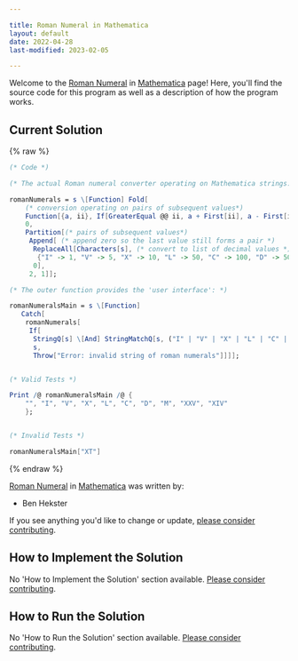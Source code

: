 ```yaml
---

title: Roman Numeral in Mathematica
layout: default
date: 2022-04-28
last-modified: 2023-02-05

---
```


Welcome to the [Roman Numeral](https://sampleprograms.io/projects/roman-numeral) in [Mathematica](https://sampleprograms.io/languages/mathematica) page! Here, you'll find the source code for this program as well as a description of how the program works.

## Current Solution

{% raw %}

```mathematica
(* Code *)

(* The actual Roman numeral converter operating on Mathematica strings: *)

romanNumerals = s \[Function] Fold[
    (* conversion operating on pairs of subsequent values*)
    Function[{a, ii}, If[GreaterEqual @@ ii, a + First[ii], a - First[ii]]],
    0,
    Partition[(* pairs of subsequent values*)
     Append[ (* append zero so the last value still forms a pair *)
      ReplaceAll[Characters[s], (* convert to list of decimal values *)
       {"I" -> 1, "V" -> 5, "X" -> 10, "L" -> 50, "C" -> 100, "D" -> 500, "M" -> 1000}],
      0],
     2, 1]];

(* The outer function provides the 'user interface': *)

romanNumeralsMain = s \[Function]
   Catch[
    romanNumerals[
     If[
      StringQ[s] \[And] StringMatchQ[s, ("I" | "V" | "X" | "L" | "C" | "D" | "M") ...],
      s,
      Throw["Error: invalid string of roman numerals"]]]];


(* Valid Tests *)

Print /@ romanNumeralsMain /@ {
    "", "I", "V", "X", "L", "C", "D", "M", "XXV", "XIV"
    };


(* Invalid Tests *)

romanNumeralsMain["XT"]
```

{% endraw %}

[Roman Numeral](https://sampleprograms.io/projects/roman-numeral) in [Mathematica](https://sampleprograms.io/languages/mathematica) was written by:

- Ben Hekster

If you see anything you'd like to change or update, [please consider contributing](https://github.com/TheRenegadeCoder/sample-programs).

## How to Implement the Solution

No 'How to Implement the Solution' section available. [Please consider contributing](https://github.com/TheRenegadeCoder/sample-programs-website).

## How to Run the Solution

No 'How to Run the Solution' section available. [Please consider contributing](https://github.com/TheRenegadeCoder/sample-programs-website).